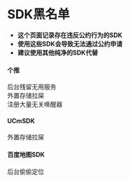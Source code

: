 # SDK黑名单  
* **这个页面记录存在违反公约行为的SDK**  
* **使用这些SDK会导致无法通过公约申请**  
* **建议使用其他纯净的SDK代替**  
  
#### 个推  
后台残留无用服务  
外置存储拉屎  
注册大量无关唤醒器  
  
#### UCmSDK  
外置存储拉屎  
  
#### 百度地图SDK  
后台偷偷定位  




